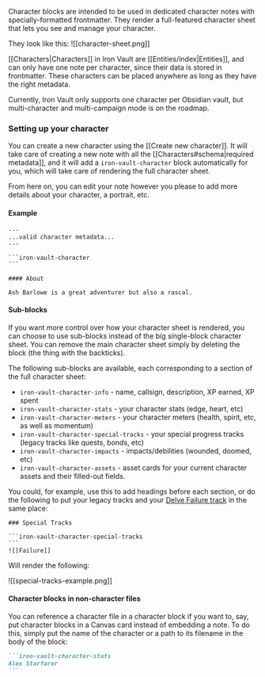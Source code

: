 Character blocks are intended to be used in dedicated character notes with specially-formatted frontmatter. They render a full-featured character sheet that lets you see and manage your character.

They look like this:
![[character-sheet.png]]

[[Characters|Characters]] in Iron Vault are [[Entities/index|Entities]], and can only have one note per character, since their data is stored in frontmatter. These characters can be placed anywhere as long as they have the right metadata.

Currently, Iron Vault only supports one character per Obsidian vault, but multi-character and multi-campaign mode is on the roadmap.

### Setting up your character

You can create a new character using the [[Create new character]]. It will take care of creating a new note with all the [[Characters#schema|required metadata]], and it will add a `iron-vault-character` block automatically for you, which will take care of rendering the full character sheet.

From here on, you can edit your note however you please to add more details about your character, a portrait, etc.
#### Example

````
---
...valid character metadata...
---

```iron-vault-character
```

#### About

Ash Barlowe is a great adventurer but also a rascal.
````

#### Sub-blocks
If you want more control over how your character sheet is rendered, you can choose to use sub-blocks instead of the big single-block character sheet. You can remove the main character sheet simply by deleting the block (the thing with the backticks).

The following sub-blocks are available, each corresponding to a section of the full character sheet:

* `iron-vault-character-info` - name, callsign, description, XP earned, XP spent
* `iron-vault-character-stats` - your character stats (edge, heart, etc)
* `iron-vault-character-meters` - your character meters (health, spirit, etc, as well as momentum)
* `iron-vault-character-special-tracks` - your special progress tracks (legacy tracks like quests, bonds, etc)
* `iron-vault-character-impacts` - impacts/debilities (wounded, doomed, etc)
* `iron-vault-character-assets` - asset cards for your current character assets and their filled-out fields.

You could, for example, use this to add headings before each section, or do the following to put your legacy tracks and your [Delve Failure track](https://www.ironswornrpg.com/post/learn-from-failures-in-starforged) in the same place:

````
### Special Tracks

```iron-vault-character-special-tracks
```
![[Failure]]
````

Will render the following:

![[special-tracks-example.png]]

#### Character blocks in non-character files

You can reference a character file in a character block if you want to, say, put character blocks in a Canvas card instead of embedding a note. To do this, simply put the name of the character or a path to its filename in the body of the block:

````markdown
```iron-vault-character-stats
Alex Starfarer
```
````